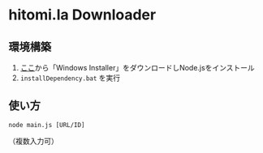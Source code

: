 # hitomi.la Downloader

## 環境構築
1. [ここ](https://nodejs.org/ja/download/current/)から「Windows Installer」をダウンロードしNode.jsをインストール
2. `installDependency.bat` を実行

## 使い方
```
node main.js [URL/ID]
```
（複数入力可）
